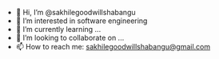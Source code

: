 - 👋 Hi, I’m @sakhilegoodwillshabangu
- 👀 I’m interested in software engineering
- 🌱 I’m currently learning ...
- 💞️ I’m looking to collaborate on ...
- 📫 How to reach me: sakhilegoodwillshabangu@gmail.com

<!---
sakhilegoodwillshabangu/sakhilegoodwillshabangu is a ✨ special ✨ repository because its `README.md` (this file) appears on your GitHub profile.
You can click the Preview link to take a look at your changes.
--->
